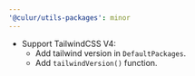 ```yaml
---
'@culur/utils-packages': minor
---
```


- Support TailwindCSS V4:
  - Add tailwind version in `DefaultPackages`.
  - Add `tailwindVersion()` function.
